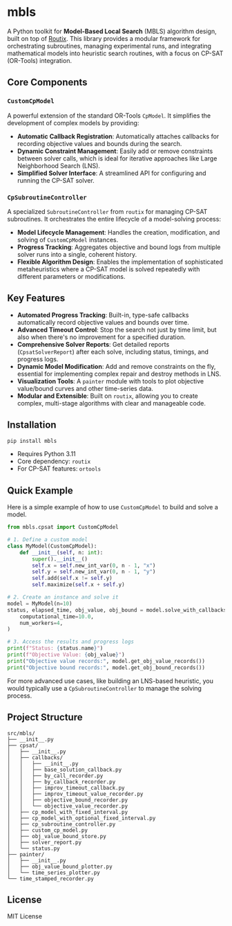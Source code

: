 # mbls

A Python toolkit for **Model-Based Local Search** (MBLS) algorithm design, built on top of [Routix](https://pypi.org/project/routix/).
This library provides a modular framework for orchestrating subroutines, managing experimental runs,
and integrating mathematical models into heuristic search routines, with a focus on CP-SAT (OR-Tools) integration.

## Core Components

### `CustomCpModel`

A powerful extension of the standard OR-Tools `CpModel`. It simplifies the development of complex models by providing:

- **Automatic Callback Registration**: Automatically attaches callbacks for recording objective values and bounds during the search.
- **Dynamic Constraint Management**: Easily add or remove constraints between solver calls, which is ideal for iterative approaches like Large Neighborhood Search (LNS).
- **Simplified Solver Interface**: A streamlined API for configuring and running the CP-SAT solver.

### `CpSubroutineController`

A specialized `SubroutineController` from `routix` for managing CP-SAT subroutines. It orchestrates the entire lifecycle of a model-solving process:

- **Model Lifecycle Management**: Handles the creation, modification, and solving of `CustomCpModel` instances.
- **Progress Tracking**: Aggregates objective and bound logs from multiple solver runs into a single, coherent history.
- **Flexible Algorithm Design**: Enables the implementation of sophisticated metaheuristics where a CP-SAT model is solved repeatedly with different parameters or modifications.

## Key Features

- **Automated Progress Tracking**: Built-in, type-safe callbacks automatically record objective values and bounds over time.
- **Advanced Timeout Control**: Stop the search not just by time limit, but also when there's no improvement for a specified duration.
- **Comprehensive Solver Reports**: Get detailed reports (`CpsatSolverReport`) after each solve, including status, timings, and progress logs.
- **Dynamic Model Modification**: Add and remove constraints on the fly, essential for implementing complex repair and destroy methods in LNS.
- **Visualization Tools**: A `painter` module with tools to plot objective value/bound curves and other time-series data.
- **Modular and Extensible**: Built on `routix`, allowing you to create complex, multi-stage algorithms with clear and manageable code.

## Installation

```sh
pip install mbls
```

- Requires Python 3.11
- Core dependency: `routix`
- For CP-SAT features: `ortools`

## Quick Example

Here is a simple example of how to use `CustomCpModel` to build and solve a model.

```python
from mbls.cpsat import CustomCpModel

# 1. Define a custom model
class MyModel(CustomCpModel):
    def __init__(self, n: int):
        super().__init__()
        self.x = self.new_int_var(0, n - 1, "x")
        self.y = self.new_int_var(0, n - 1, "y")
        self.add(self.x != self.y)
        self.maximize(self.x + self.y)

# 2. Create an instance and solve it
model = MyModel(n=10)
status, elapsed_time, obj_value, obj_bound = model.solve_with_callbacks(
    computational_time=10.0,
    num_workers=4,
)

# 3. Access the results and progress logs
print(f"Status: {status.name}")
print(f"Objective Value: {obj_value}")
print("Objective value records:", model.get_obj_value_records())
print("Objective bound records:", model.get_obj_bound_records())
```

For more advanced use cases, like building an LNS-based heuristic, you would typically use a `CpSubroutineController` to manage the solving process.

## Project Structure

```text
src/mbls/
├── __init__.py
├── cpsat/
│   ├── __init__.py
│   ├── callbacks/
│   │   ├── __init__.py
│   │   ├── base_solution_callback.py
│   │   ├── by_call_recorder.py
│   │   ├── by_callback_recorder.py
│   │   ├── improv_timeout_callback.py
│   │   ├── improv_timeout_value_recorder.py
│   │   ├── objective_bound_recorder.py
│   │   └── objective_value_recorder.py
│   ├── cp_model_with_fixed_interval.py
│   ├── cp_model_with_optional_fixed_interval.py
│   ├── cp_subroutine_controller.py
│   ├── custom_cp_model.py
│   ├── obj_value_bound_store.py
│   ├── solver_report.py
│   └── status.py
├── painter/
│   ├── __init__.py
│   ├── obj_value_bound_plotter.py
│   └── time_series_plotter.py
└── time_stamped_recorder.py
```

## License

MIT License
